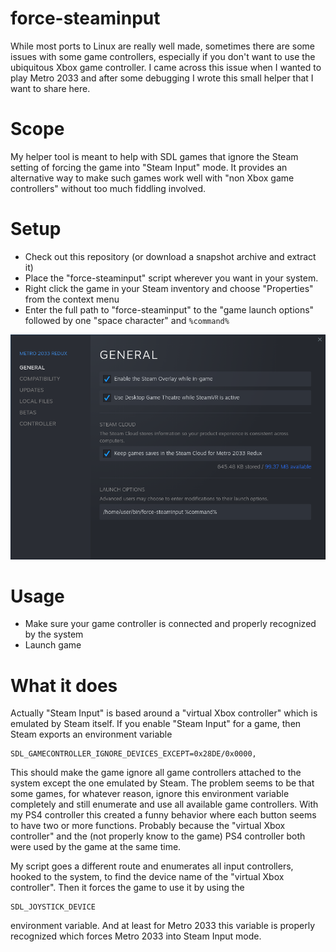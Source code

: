 # force-steaminput

While most ports to Linux are really well made, sometimes there are some issues with some game controllers, especially if you don't want to use the ubiquitous Xbox game controller. I came across this issue when I wanted to play Metro 2033 and after some debugging I wrote this small helper that I want to share here.

# Scope

My helper tool is meant to help with SDL games that ignore the Steam setting of forcing the game into "Steam Input" mode. It provides an alternative way to make such games work well with "non Xbox game controllers" without too much fiddling involved.

# Setup

- Check out this repository (or download a snapshot archive and extract it)
- Place the "force-steaminput" script wherever you want in your system.
- Right click the game in your Steam inventory and choose "Properties" from the context menu
- Enter the full path to "force-steaminput" to the "game launch options" followed by one "space character" and `%command%`

![Screenshot](game-properties.png)

# Usage

- Make sure your game controller is connected and properly recognized by the system
- Launch game

# What it does

Actually "Steam Input" is based around a "virtual Xbox controller" which is emulated by Steam itself. If you enable "Steam Input" for a game, then Steam exports an environment variable

    SDL_GAMECONTROLLER_IGNORE_DEVICES_EXCEPT=0x28DE/0x0000,

This should make the game ignore all game controllers attached to the system except the one emulated by Steam.
The problem seems to be that some games, for whatever reason, ignore this environment variable completely and still enumerate and use all available game controllers. With my PS4 controller this created a funny behavior where each button seems to have two or more functions. Probably because the "virtual Xbox controller" and the (not properly know to the game) PS4 controller both were used by the game at the same time.

My script goes a different route and enumerates all input controllers, hooked to the system, to find the device name of the "virtual Xbox controller". Then it forces the game to use it by using the

    SDL_JOYSTICK_DEVICE

environment variable. And at least for Metro 2033 this variable is properly recognized which forces Metro 2033 into Steam Input mode.
